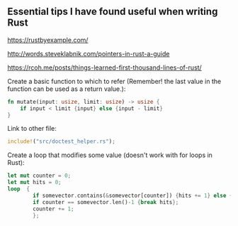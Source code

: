 ## Essential tips I have found useful when writing Rust

https://rustbyexample.com/

http://words.steveklabnik.com/pointers-in-rust-a-guide

https://rcoh.me/posts/things-learned-first-thousand-lines-of-rust/

Create a basic function to which to refer (Remember! the last value in the function can be used as a return value.):
```rust
fn mutate(input: usize, limit: usize) -> usize {
	if input < limit {input} else {input - limit}
}
```
Link to other file:
```rust
include!("src/doctest_helper.rs");
```
Create a loop that modifies some value (doesn't work with for loops in Rust):
```rust
let mut counter = 0;
let mut hits = 0;
loop  {
		if somevector.contains(&somevector[counter]) {hits += 1} else {};		
		if counter == somevector.len()-1 {break hits};
		counter += 1;
		};
```
